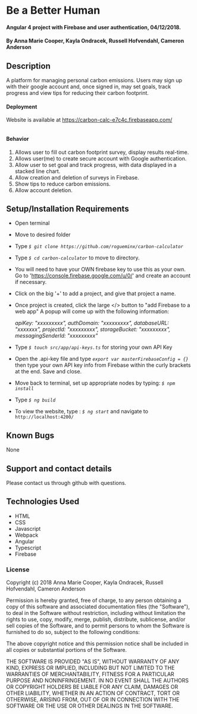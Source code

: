 # Be a Better Human

#### Angular 4 project with Firebase and user authentication, 04/12/2018.

#### By Anna Marie Cooper, Kayla Ondracek, Russell Hofvendahl, Cameron Anderson

## Description

A platform for managing personal carbon emissions. Users may sign up with their google account and, once signed in, may set goals, track progress and view tips for reducing their carbon footprint.

#### Deployment
Website is available at https://carbon-calc-e7c4c.firebaseapp.com/

<kbd><img src="src/assets/img/screenshot.png" alt=""></kbd>

#### Behavior
1. Allows user to fill out carbon footprint survey, display results real-time.
2. Allows user(me) to create secure account with Google authentication.
3. Allow user to set goal and track progress, with data displayed in a stacked line chart.
4. Allow creation and deletion of surveys in Firebase.
5. Show tips to reduce carbon emissions.
6. Allow account deletion.

## Setup/Installation Requirements

* Open terminal
* Move to desired folder
* Type  _`$ git clone https://github.com/rogueminx/carbon-calculator`_
* Type _`$ cd carbon-calculator`_ to move to directory.
* You will need to have your OWN firebase key to use this as your own. Go to 'https://console.firebase.google.com/u/0/' and create an account if necessary.
* Click on the big '+' to add a project, and give that project a name.
* Once project is created, click the large </> button to "add Firebase to a web app" A popup will come up with the following information:

    _apiKey: "xxxxxxxxx",
    authDomain: "xxxxxxxxx",
    databaseURL: "xxxxxxx",
    projectId: "xxxxxxxxx",
    storageBucket: "xxxxxxxxx",
    messagingSenderId: "xxxxxxxxx"_

* Type  _`$ touch src/app/api-keys.ts`_ for storing your own API Key
* Open the .api-key file and type  _`export var masterFirebaseConfig = {}`_ then type your own API key info from Firebase within the curly brackets at the end. Save and close.
* Move back to terminal, set up appropriate nodes by typing: _`$ npm install`_
* Type _`$ ng build`_
* To view the website, type : _`$ ng start`_ and navigate to `http://localhost:4200/`

## Known Bugs

None

## Support and contact details

Please contact us through github with questions.

## Technologies Used

* HTML
* CSS
* Javascript
* Webpack
* Angular
* Typescript
* Firebase

### License

Copyright (c) 2018 Anna Marie Cooper, Kayla Ondracek, Russell Hofvendahl, Cameron Anderson

Permission is hereby granted, free of charge, to any person obtaining a copy
of this software and associated documentation files (the "Software"), to deal
in the Software without restriction, including without limitation the rights
to use, copy, modify, merge, publish, distribute, sublicense, and/or sell
copies of the Software, and to permit persons to whom the Software is
furnished to do so, subject to the following conditions:

The above copyright notice and this permission notice shall be included in all
copies or substantial portions of the Software.

THE SOFTWARE IS PROVIDED "AS IS", WITHOUT WARRANTY OF ANY KIND, EXPRESS OR
IMPLIED, INCLUDING BUT NOT LIMITED TO THE WARRANTIES OF MERCHANTABILITY,
FITNESS FOR A PARTICULAR PURPOSE AND NONINFRINGEMENT. IN NO EVENT SHALL THE
AUTHORS OR COPYRIGHT HOLDERS BE LIABLE FOR ANY CLAIM, DAMAGES OR OTHER
LIABILITY, WHETHER IN AN ACTION OF CONTRACT, TORT OR OTHERWISE, ARISING FROM,
OUT OF OR IN CONNECTION WITH THE SOFTWARE OR THE USE OR OTHER DEALINGS IN THE
SOFTWARE.
